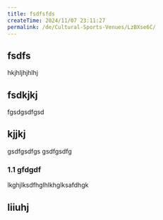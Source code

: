 ```yaml
---
title: fsdfsfds
createTime: 2024/11/07 23:11:27
permalink: /de/Cultural-Sports-Venues/LzBXse6C/
---
```


## fsdfs
hkjhljhjhlhj
## fsdkjkj

fgsdgsdfgsd

## kjjkj

gsdfgsdfgs
gsdfgsdfg

### 1.1 gfdgdf


lkghjlksdfhglhlkhglksafdhgk

## liiuhj

